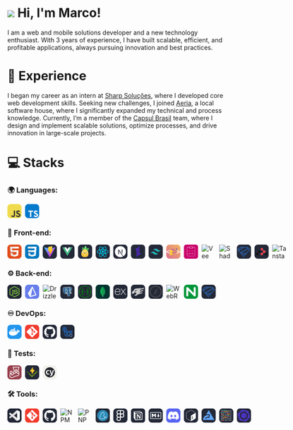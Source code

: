 #  <img src="https://media.giphy.com/media/hvRJCLFzcasrR4ia7z/giphy.gif" width="30" > Hi, I'm Marco!

I am a web and mobile solutions developer and a new technology enthusiast. With 3 years of experience, I have built scalable, efficient, and profitable applications, always pursuing innovation and best practices.

#  💼 Experience

I began my career as an intern at [Sharp Soluções](https://sharpsolucoes.com/), where I developed core web development skills. Seeking new challenges, I joined [Aeria](https://aeria.land/), a local software house, where I significantly expanded my technical and process knowledge. Currently, I’m a member of the [Capsul Brasil](https://capsulbrasil.com.br/) team, where I design and implement scalable solutions, optimize processes, and drive innovation in large-scale projects.

# 💻 Stacks

### 🌍 Languages:

<div style="display: flex; align-items: center; gap: 8px;">
  <img
    src="https://github.com/tandpfun/skill-icons/blob/main/icons/JavaScript.svg?short_path=991e506"
    alt="JS icon"
    width="32"
    height="32"
  />
  <img
    src="https://github.com/tandpfun/skill-icons/blob/main/icons/TypeScript.svg"
    alt="TS Icon"
    width="32"
    height="32"
  />
</div>

### 🎨 Front-end:

<div style="display: flex; align-items: center; gap: 8px;">
  <img
    src="https://raw.githubusercontent.com/tandpfun/skill-icons/main/icons/HTML.svg"
    alt="HTML Icon"
    width="32"
    height="32"
  />
  <img
    src="https://github.com/tandpfun/skill-icons/blob/main/icons/CSS.svg"
    alt="CSS Icon"
    width="32"
    height="32"
  />
  <img
    src="https://github.com/tandpfun/skill-icons/blob/main/icons/Vite-Dark.svg"
    alt="Vite Icon"
    width="32"
    height="32"
  />
  <img
    src="https://github.com/tandpfun/skill-icons/blob/main/icons/VueJS-Dark.svg"
    alt="VueJs Icon"
    width="32"
    height="32"
  />
  <img
    src="https://github.com/tandpfun/skill-icons/blob/main/icons/Pinia-Dark.svg"
    alt="Pinia Icon"
    width="32"
    height="32"
  />
  <img
    src="https://github.com/tandpfun/skill-icons/blob/main/icons/React-Dark.svg"
    alt="React Icon"
    width="32"
    height="32"
  />
  <img
    src="https://github.com/tandpfun/skill-icons/blob/main/icons/NextJS-Dark.svg"
    alt="NextJs Icon"
    width="32"
    height="32"
  />
  <img
    src="https://github.com/jpb06/jpb06/blob/master/icons/Axios-Dark.svg"
    alt="Axios Icon"
    width="32"
    height="32"
  />
  <img
    src="https://github.com/tandpfun/skill-icons/blob/main/icons/TailwindCSS-Dark.svg"
    alt="TailwindCSS Icon"
    width="32"
    height="32"
  />
  <img
    src="https://github.com/tandpfun/skill-icons/blob/main/icons/StyledComponents.svg"
    alt="StyledComponents Icon"
    width="32"
    height="32"
  />
  <img
    src="https://github.com/jpb06/jpb06/blob/master/icons/ReactHookForm-Dark.svg"
    alt="React Hook Form Icon"
    width="32"
    height="32"
  />
  <img
    src="https://raw.githubusercontent.com/logaretm/vee-validate/main/logo.png"
    alt="Vee Validate Icon"
    width="32"
    height="32"
  />
  <img
    src="https://avatars.githubusercontent.com/u/139895814?s=48&v=4"
    alt="ShadcnUI Icon"
    width="32"
    height="32"
  />
  <img
    src="https://github.com/jpb06/jpb06/blob/master/icons/Zod-Dark.svg"
    alt="Zod Icon"
    width="32"
    height="32"
  />
  <img
    src="https://github.com/jpb06/jpb06/blob/master/icons/React-Router-Dark.svg"
    alt="React Router Icon"
    width="32"
    height="32"
  />
  <img
    src="https://tanstack.com/favicon.ico"
    alt="Tanstack Query Icon"
    width="32"
    height="32"
  />
</div>

### ⚙️ Back-end:

<div style="display: flex; align-items: center; gap: 8px;">
  <img
    src="https://github.com/tandpfun/skill-icons/blob/main/icons/NodeJS-Dark.svg"
    alt="Node Icon"
    width="32"
    height="32"
  />
  <img
    src="https://github.com/tandpfun/skill-icons/blob/main/icons/Prisma.svg"
    alt="Prisma Icon"
    width="32"
    height="32"
  />
  <img
    src="https://avatars.githubusercontent.com/u/108468352?s=48&v=4"
    alt="Drizzle ORM Icon"
    width="32"
    height="32"
  />
  <img
    src="https://github.com/tandpfun/skill-icons/blob/main/icons/PostgreSQL-Dark.svg"
    alt="PostgresSQL Icon"
    width="32"
    height="32"
  />
  <img
    src="https://github.com/jpb06/jpb06/blob/master/icons/Swagger-Dark.svg"
    alt="Swagger Icon"
    width="32"
    height="32"
  />
  <img
    src="https://github.com/tandpfun/skill-icons/blob/main/icons/MongoDB.svg"
    alt="MongoDB Icon"
    width="32"
    height="32"
  />
  <img
    src="https://github.com/tandpfun/skill-icons/blob/main/icons/ExpressJS-Dark.svg"
    alt="Express Icon"
    width="32"
    height="32"
  />
  <img
    src="https://github.com/jpb06/jpb06/blob/master/icons/Fastify-Dark.svg"
    alt="Fastfy Icon"
    width="32"
    height="32"
  />
  <img
    src="https://github.com/jpb06/jpb06/blob/master/icons/SocketIO-Dark.svg"
    alt="SocketIO Icon"
    width="32"
    height="32"
  />
  <img
    src="https://webrtc.org/favicon.ico"
    alt="WebRTC Icon"
    width="32"
    height="32"
  />
  <img
    src="https://github.com/jpb06/jpb06/blob/master/icons/Nginx.svg"
    alt="Nginx Icon"
    width="32"
    height="32"
  />
  <img
    src="https://github.com/jpb06/jpb06/blob/master/icons/Zod-Dark.svg"
    alt="Zod Icon"
    width="32"
    height="32"
  />
</div>

### ♾️ DevOps:

<div style="display: flex; align-items: center; gap: 8px;">
  <img
    src="https://github.com/tandpfun/skill-icons/blob/main/icons/Docker.svg"
    alt="Docker Icon"
    width="32"
    height="32"
  />
  <img
    src="https://github.com/tandpfun/skill-icons/blob/main/icons/Git.svg"
    alt="Git Icon"
    width="32"
    height="32"
  />
  <img
    src="https://github.com/tandpfun/skill-icons/blob/main/icons/Github-Dark.svg"
    alt="Github Icon"
    width="32"
    height="32"
  />
  <img
    src="https://raw.githubusercontent.com/jpb06/jpb06/master/icons/GithubActions-Dark.svg"
    alt="GithubActions Icon"
    width="32"
    height="32"
  />
</div>

### 🤖 Tests:

<div style="display: flex; align-items: center; gap: 8px;">
  <img
    src="https://github.com/tandpfun/skill-icons/blob/main/icons/Jest.svg"
    alt="Jest Icon"
    width="32"
    height="32"
  />
  <img
    src="https://github.com/tandpfun/skill-icons/blob/main/icons/Vitest-Dark.svg"
    alt="Vitest Icon"
    width="32"
    height="32"
  />
  <img
    src="https://github.com/tandpfun/skill-icons/blob/main/icons/Cypress-Light.svg"
    alt="Cypress Icon"
    width="32"
    height="32"
  />
</div>

### 🛠 Tools:

<div style="display: flex; align-items: center; gap: 8px;">
  <img
    src="https://github.com/tandpfun/skill-icons/blob/main/icons/VSCode-Dark.svg"
    alt="VSCode Icon"
    width="32"
    height="32"
  />
  <img
    src="https://github.com/tandpfun/skill-icons/blob/main/icons/Git.svg"
    alt="Git Icon"
    width="32"
    height="32"
  />
  <img
    src="https://github.com/tandpfun/skill-icons/blob/main/icons/Github-Dark.svg"
    alt="Github Icon"
    width="32"
    height="32"
  />
  <img
    src="https://github.com/tandpfun/skill-icons/blob/main/icons/Npm-Dark.svg"
    alt="NPM Icon"
    width="32"
    height="32"
  />
  <img
    src="https://github.com/tandpfun/skill-icons/blob/main/icons/Pnpm-Dark.svg"
    alt="PNPM Icon"
    width="32"
    height="32"
  />
  <img
    src="https://github.com/tandpfun/skill-icons/blob/main/icons/Yarn-Dark.svg"
    alt="Yarn Icon"
    width="32"
    height="32"
  />
  <img
    src="https://github.com/tandpfun/skill-icons/blob/main/icons/Figma-Dark.svg"
    alt="Figma Icon"
    width="32"
    height="32"
  />
  <img
    src="https://github.com/tandpfun/skill-icons/blob/main/icons/Notion-Dark.svg"
    alt="Notion Icon"
    width="32"
    height="32"
  />
  <img
    src="https://github.com/tandpfun/skill-icons/blob/main/icons/Markdown-Dark.svg"
    alt="Markdown Icon"
    width="32"
    height="32"
  />
  <img
    src="https://github.com/tandpfun/skill-icons/blob/main/icons/Discord.svg"
    alt="Discord Icon"
    width="32"
    height="32"
  />
  <img
    src="https://github.com/tandpfun/skill-icons/blob/main/icons/Bash-Dark.svg"
    alt="Bash Icon"
    width="32"
    height="32"
  />
  <img
    src="https://github.com/jpb06/jpb06/blob/master/icons/Biome-Dark.svg"
    alt="BiomeJS Icon"
    width="32"
    height="32"
  />
  <img
    src="https://github.com/jpb06/jpb06/blob/master/icons/Prettier-Dark.svg"
    alt="Prettier Icon"
    width="32"
    height="32"
  />
  <img
    src="https://github.com/jpb06/jpb06/blob/master/icons/Eslint-Dark.svg"
    alt="ESLint Icon"
    width="32"
    height="32"
  />
</div>












  

